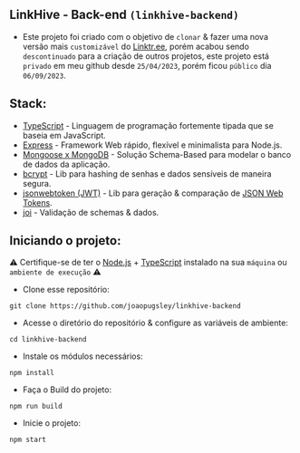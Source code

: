 ## LinkHive - Back-end `(linkhive-backend)`
- Este projeto foi criado com o objetivo de ``clonar`` & fazer uma nova versão mais ``customizável`` do <a href="https://linktr.ee/" target="_blank">Linktr.ee</a>, porém acabou sendo ``descontinuado`` para a criação de outros projetos, este projeto está ``privado`` em meu github desde ``25/04/2023``, porém ficou ``público`` dia ``06/09/2023``.

## Stack:
- <a href="https://www.typescriptlang.org/" target="_blank">TypeScript</a> - Linguagem de programação fortemente tipada que se baseia em JavaScript.
- <a href="https://expressjs.com/" target="_blank">Express</a> - Framework Web rápido, flexível e minimalista para Node.js.
- <a href="https://mongoosejs.com/" target="_blank">Mongoose x MongoDB</a> - Solução Schema-Based para modelar o banco de dados da aplicação.
- <a href="https://www.npmjs.com/package/bcrypt" target="_blank">bcrypt</a> - Lib para hashing de senhas e dados sensíveis de maneira segura.
- <a href="https://www.npmjs.com/package/jsonwebtoken" target="_blank">jsonwebtoken (JWT)</a> - Lib para geração & comparação de <a href="https://jwt.io/" target="_blank">JSON Web Tokens</a>.
- <a href="https://www.npmjs.com/package/joi" target="_blank">joi</a> - Validação de schemas & dados.

## Iniciando o projeto:
⚠ Certifique-se de ter o <a href="https://nodejs.org/" target="_blank">Node.js</a> + <a href="https://www.typescriptlang.org/" target="_blank">TypeScript</a> instalado na sua `máquina` ou `ambiente de execução` ⚠
- Clone esse repositório:
```
git clone https://github.com/joaopugsley/linkhive-backend
```
- Acesse o diretório do repositório & configure as variáveis de ambiente:
```
cd linkhive-backend
```
- Instale os módulos necessários:
```
npm install
```
- Faça o Build do projeto:
```
npm run build
```
- Inicie o projeto:
```
npm start
```